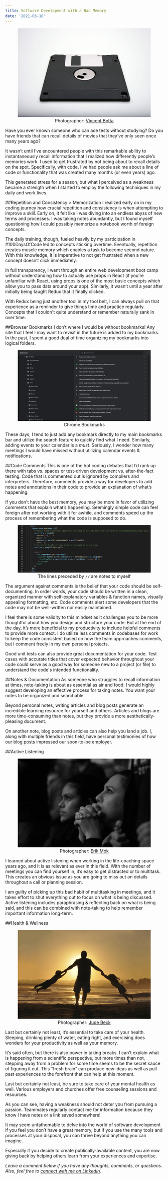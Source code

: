 ```yaml
---
title: Software Development with a Bad Memory
date: '2021-03-18'
---
```


<figure>
  <img src="./floppy.webp" alt="black floppy diskette"/>
  <figcaption style="text-align: center">Photographer: <a href="https://unsplash.com/@0asa" target="_blank" rel="noopener noreferrer">Vincent Botta</a></figcaption>
</figure>

Have you ever known someone who can ace tests without studying? Do you have friends that can recall details of movies that they’ve only seen once many years ago?

It wasn’t until I’ve encountered people with this remarkable ability to instantaneously recall information that I realized how differently people’s memories work. I used to get frustrated by not being about to recall details on the spot. Specifically, with code, I’ve had people ask me about a line of code or functionality that was created many months (or even years) ago.

This generated stress for a season, but what I perceived as a weakness became a strength when I started to employ the following techniques in my daily and work lives.

##Repetition and Consistency > Memorization
I realized early on in my coding journey how crucial repetition and consistency is when attempting to improve a skill. Early on, it felt like I was diving into an endless abyss of new terms and processes. I was taking notes abundantly, but I found myself questioning how I could possibly memorize a notebook worth of foreign concepts.

The daily training, though, fueled heavily by my participation in <a hred="https://www.100daysofcode.com/" target="_blank" rel="noopener noreferrer">#100DaysOfCode</a> led to concepts sticking overtime. Eventually, repetition creates muscle memory which enables a task to become second nature. With this knowledge, it is imperative to not get frustrated when a new concept doesn’t click immediately.

In full transparency, I went through an entire web development boot camp without understanding how to actually use props in React (if you’re unfamiliar with React, using props is one of the most basic concepts which allow you to pass data around your app). Similarly, it wasn’t until a year after initially being taught Redux that it finally clicked.

With Redux being just another tool in my tool belt, I can always pull on that experience as a reminder to give things time and practice regularly. Concepts that I couldn't quite understand or remember naturally sank in over time.

##Browser Bookmarks
I don’t where I would be without bookmarks! Any site that I feel I may want to revisit in the future is added to my bookmarks. In the past, I spent a good deal of time organizing my bookmarks into logical folders.

<figure>
  <img src="./bookmarks.png" alt="Google Bookmarks of JavaScript sites"/>
  <figcaption style="text-align: center">Chrome Bookmarks</figcaption>
</figure>

These days, I tend to just add any bookmark directly to my main bookmarks bar and utilize the search feature to quickly find what I need. Similarly, adding events to your calendar is a <em>must</em>. Seriously, I wonder how many meetings I would have missed without utilizing calendar events & notifications.

##Code Comments
This is one of the hot coding debates that I’d rank up there with tabs vs. spaces or test-driven development vs. after-the-fact testing. Code that is commented out is ignored by compilers and interpreters. Therefore, comments provide a way for developers to add notes and annotations in their code to provide an explanation of what’s happening.

If you don't have the best memory, you may be more in favor of utilizing comments that explain what’s happening. Seemingly simple code can feel foreign after not working with it for awhile, and comments speed up the process of remembering what the code is supposed to do.

<figure>
  <img src="./comments.png" alt="JavaScript code with comments"/>
  <figcaption style="text-align: center">The lines preceded by <code>//</code> are notes to myself</figcaption>
</figure>

The argument against comments is the belief that your code should be self-documenting. In order words, your code should be written in a clean, organized manner with self-explanatory variables & function names, visually appealing formatting, etc. Code comments alert some developers that the code may not be well-written nor easily maintained.

I feel there is some validity to this mindset as it challenges you to be more thoughtful about how you design and structure your code: But at the end of the day, it’s more beneficial to my productivity to include helpful comments to provide more context. I do utilize less comments in codebases for work to keep the code consistent based on how the team approaches comments, but I comment freely in my own personal projects.

Good unit tests can also provide great documentation for your code. Test cases with accurate titles that cover expected behavior throughout your code could serve as a good way for someone new to a project (or file) to understand the code's intended functionality.

##Notes & Documentation
As someone who struggles to recall information at times, note-taking is about as essential as air and food. I would highly suggest developing an effective process for taking notes. You want your notes to be organized and searchable.

Beyond personal notes, writing articles and blog posts generate an incredible learning resource for yourself and others. Articles and blogs are more time-consuming than notes, but they provide a more aesthetically-pleasing document.

On another note, blog posts and articles can also help you land a job. I, along with multiple friends in this field, have personal testimonies of how our blog posts impressed our soon-to-be employer.

##Active Listening

<figure>
  <img src="./listening.webp" alt="grayscale photo of woman and man"/>
  <figcaption style="text-align: center">Photographer: <a href="https://unsplash.com/@ericmok" target="_blank" rel="noopener noreferrer">Erik Mok</a></figcaption>
</figure>
I learned about active listening when working in the life-coaching space years ago, and it is as relevant as ever in this field. With the number of meetings you can find yourself in, it’s easy to get distracted or to multitask. This creates an obvious issue as you are going to miss out on details throughout a call or planning session.

I am guilty of picking up this bad habit of multitasking in meetings, and it takes effort to shut everything out to focus on what is being discussed. Active listening includes paraphrasing & reflecting back on what is being said, and this can be combined with note-taking to help remember important information long-term.

##Health & Wellness

<figure>
  <img src="./fam.webp" alt="silhouette of man holding two childrens on shore during daytime"/>
  <figcaption style="text-align: center">Photographer: <a href="https://unsplash.com/@judebeck" target="_blank" rel="noopener noreferrer">Jude Beck</a></figcaption>
</figure>

Last but certainly not least, it’s essential to take care of your health. Sleeping, drinking plenty of water, eating right, and exercising does wonders for your productivity as well as your memory.

It’s said often, but there is also power in taking breaks. I can’t explain what is happening from a scientific perspective, but more times than not, stepping away from a problem for some time seems to be the secret sauce of figuring it out. This “fresh brain” can produce new ideas as well as pull past experiences to the forefront that can help at this moment.

Last but certainly not least, be sure to take care of your mental health as well. Various employers and churches offer free counseling sessions and resources.

As you can see, having a weakness should not deter you from pursuing a passion. Teammates regularly contact me for information because they know I have notes or a link saved somewhere!

It may seem unfathomable to delve into the world of software development if you feel you don’t have a great memory, but if you use the many tools and processes at your disposal, you can thrive beyond anything you can imagine.

Especially if you decide to create publically-available content, you are now giving back by helping others learn from your experiences and expertise.

<em>Leave a comment below if you have any thoughts, comments, or questions. Also, feel free to <a href="https://www.linkedin.com/in/josephmwarren/" target="_blank" rel="noopener noreferrer">connect with me on LinkedIn</a>.</em>
